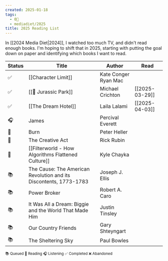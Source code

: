 ```yaml
---
created: 2025-01-18
tags:
  - 0🌲
  - mediadiet/2025
title: 2025 Reading List
---
```

In [[2024 Media Diet|2024]], I watched too much TV, and didn't read enough books. I'm hoping to shift that in 2025, starting with putting the goal down on paper and identifying which books I want to read.

| Status | **Title**                                                         | Author                  | Read           |
| ------ | ----------------------------------------------------------------- | ----------------------- | -------------- |
| ✅      | [[Character Limit]]                                               | Kate Conger<br>Ryan Mac |                |
| ✅      | [[🦖 Jurassic Park]]                                              | Michael Crichton        | [[2025-03-29]] |
| ✅      | [[The Dream Hotel]]                                               | Laila Lalami            | [[2025-04-03]] |
| 🎧     | James                                                             | Percival Everett        |                |
| 📖     | Burn                                                              | Peter Heller            |                |
| 📖     | The Creative Act                                                  | Rick Rubin              |                |
| 📖     | [[Filterworld - How Algorithms Flattened Culture]]                | Kyle Chayka             |                |
| 📚     | The Cause: The American Revolution and its Discontents, 1773-1783 | Joseph J. Ellis         |                |
| 📚     | Power Broker                                                      | Robert A. Caro          |                |
| 📚     | It Was All a Dream: Biggie and the World That Made Him            | Justin Tinsley          |                |
| 📚     | Our Country Friends                                               | Gary Shteyngart         |                |
| 📚     | The Sheltering Sky                                                | Paul Bowles             |                |

<small>       📚 Queued        📖 Reading      🎧 Listening         ✅ Completed         ❌ Abandoned </small>  
